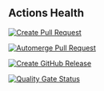 ## Actions Health
[![Create Pull Request](https://github.com/heitorpolidoro/auto-release/actions/workflows/autocreate-pr.yml/badge.svg)](https://github.com/heitorpolidoro/auto-release/actions/workflows/autocreate-pr.yml)

[![Automerge Pull Request](https://github.com/heitorpolidoro/auto-release/actions/workflows/automerge-pr.yml/badge.svg)](https://github.com/heitorpolidoro/auto-release/actions/workflows/automerge-pr.yml)

[![Create GitHub Release](https://github.com/heitorpolidoro/auto-release/actions/workflows/auto-release.yml/badge.svg)](https://github.com/heitorpolidoro/auto-release/actions/workflows/auto-release.yml)

[![Quality Gate Status](https://sonarcloud.io/api/project_badges/measure?project=heitorpolidoro_auto-release&metric=alert_status)](https://sonarcloud.io/summary/new_code?id=heitorpolidoro_auto-release)
